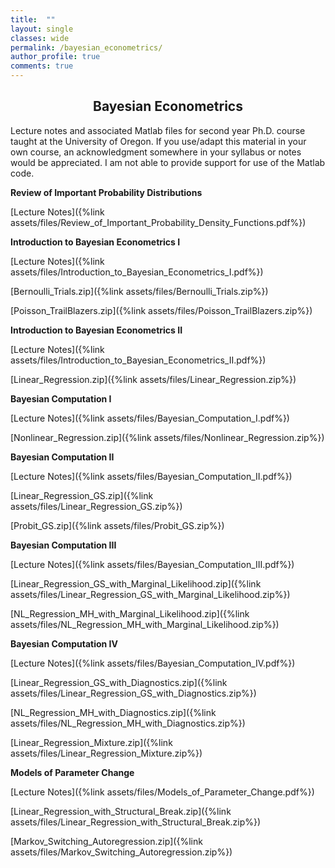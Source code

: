 ```yaml
---
title:  ""
layout: single
classes: wide
permalink: /bayesian_econometrics/
author_profile: true
comments: true
---
```


<center>

<h2> Bayesian Econometrics </h2>

</center>

Lecture notes and associated Matlab files for second year Ph.D. course taught at the University of Oregon. If you use/adapt this material in your own course, an acknowledgment somewhere in your syllabus or notes would be appreciated. I am not able to provide support for use of the Matlab code. 

**Review of Important Probability Distributions**

[Lecture Notes]({%link assets/files/Review_of_Important_Probability_Density_Functions.pdf%})

**Introduction to Bayesian Econometrics I**

[Lecture Notes]({%link assets/files/Introduction_to_Bayesian_Econometrics_I.pdf%})

[Bernoulli_Trials.zip]({%link assets/files/Bernoulli_Trials.zip%})

[Poisson_TrailBlazers.zip]({%link assets/files/Poisson_TrailBlazers.zip%})

**Introduction to Bayesian Econometrics II**

[Lecture Notes]({%link assets/files/Introduction_to_Bayesian_Econometrics_II.pdf%})

[Linear_Regression.zip]({%link assets/files/Linear_Regression.zip%})

**Bayesian Computation I**

[Lecture Notes]({%link assets/files/Bayesian_Computation_I.pdf%})

[Nonlinear_Regression.zip]({%link assets/files/Nonlinear_Regression.zip%})

**Bayesian Computation II**

[Lecture Notes]({%link assets/files/Bayesian_Computation_II.pdf%})

[Linear_Regression_GS.zip]({%link assets/files/Linear_Regression_GS.zip%})

[Probit_GS.zip]({%link assets/files/Probit_GS.zip%})

**Bayesian Computation III**

[Lecture Notes]({%link assets/files/Bayesian_Computation_III.pdf%})

[Linear_Regression_GS_with_Marginal_Likelihood.zip]({%link assets/files/Linear_Regression_GS_with_Marginal_Likelihood.zip%})

[NL_Regression_MH_with_Marginal_Likelihood.zip]({%link assets/files/NL_Regression_MH_with_Marginal_Likelihood.zip%})

**Bayesian Computation IV**

[Lecture Notes]({%link assets/files/Bayesian_Computation_IV.pdf%})

[Linear_Regression_GS_with_Diagnostics.zip]({%link assets/files/Linear_Regression_GS_with_Diagnostics.zip%})

[NL_Regression_MH_with_Diagnostics.zip]({%link assets/files/NL_Regression_MH_with_Diagnostics.zip%})

[Linear_Regression_Mixture.zip]({%link assets/files/Linear_Regression_Mixture.zip%})

**Models of Parameter Change**

[Lecture Notes]({%link assets/files/Models_of_Parameter_Change.pdf%})

[Linear_Regression_with_Structural_Break.zip]({%link assets/files/Linear_Regression_with_Structural_Break.zip%})

[Markov_Switching_Autoregression.zip]({%link assets/files/Markov_Switching_Autoregression.zip%})